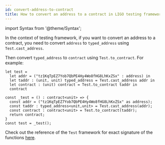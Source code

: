 ```yaml
---
id: convert-address-to-contract
title: How to convert an address to a contract in LIGO testing framework ?
---
```


import Syntax from '@theme/Syntax';

In the context of testing framework,
if you want to convert an address to a contract,
you need to convert `address` to `typed_address` using `Test.cast_address`.

Then convert `typed_address` to `contract` using
`Test.to_contract`. For example:

<Syntax syntax="cameligo">

```cameligo test-ligo group=addr2contract
let test =
  let addr = ("tz1KqTpEZ7Yob7QbPE4Hy4Wo8fHG8LhKxZSx" : address) in
  let taddr : (unit, unit) typed_address = Test.cast_address addr in
  let contract : (unit) contract = Test.to_contract taddr in
  contract
```

</Syntax>

<Syntax syntax="jsligo">

```jsligo test-ligo group=addr2contract
const _test = () : contract<unit> => {
  const addr = ("tz1KqTpEZ7Yob7QbPE4Hy4Wo8fHG8LhKxZSx" as address);
  const taddr : typed_address<unit,unit> = Test.cast_address(addr);
  const contract : contract<unit> = Test.to_contract(taddr);
  return contract;
}
const test = _test();
```

</Syntax>

Check out the reference of the `Test` framework for exact signature of the functions [here](../reference/test.md).
